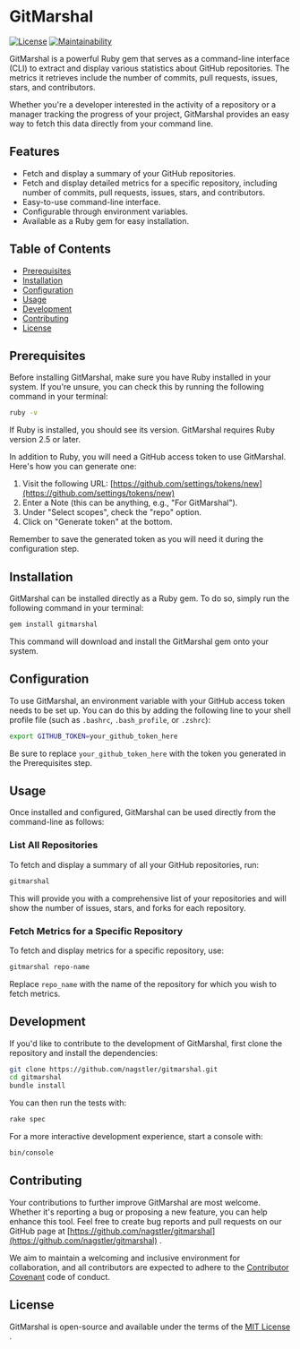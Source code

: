 # GitMarshal
[![License](https://img.shields.io/badge/License-MIT-yellow.svg)](https://opensource.org/licenses/MIT) [![Maintainability](https://api.codeclimate.com/v1/badges/a9c81f4f449374df1e0c/maintainability)](https://codeclimate.com/github/nagstler/gitmarshal/maintainability)

GitMarshal is a powerful Ruby gem that serves as a command-line interface (CLI) to extract and display various statistics about GitHub repositories. The metrics it retrieves include the number of commits, pull requests, issues, stars, and contributors.

Whether you're a developer interested in the activity of a repository or a manager tracking the progress of your project, GitMarshal provides an easy way to fetch this data directly from your command line.

## Features

- Fetch and display a summary of your GitHub repositories.
- Fetch and display detailed metrics for a specific repository, including number of commits, pull requests, issues, stars, and contributors.
- Easy-to-use command-line interface.
- Configurable through environment variables.
- Available as a Ruby gem for easy installation.


## Table of Contents 
- [Prerequisites](#prerequisites) 
- [Installation](#installation) 
- [Configuration](#configuration) 
- [Usage](#usage)
- [Development](#development) 
- [Contributing](#contributing) 
- [License](#license)

## Prerequisites

Before installing GitMarshal, make sure you have Ruby installed in your system. If you're unsure, you can check this by running the following command in your terminal:

```bash
ruby -v
```

If Ruby is installed, you should see its version. GitMarshal requires Ruby version 2.5 or later.

In addition to Ruby, you will need a GitHub access token to use GitMarshal. Here's how you can generate one: 
1. Visit the following URL: [https://github.com/settings/tokens/new](https://github.com/settings/tokens/new)
2. Enter a Note (this can be anything, e.g., "For GitMarshal").
3. Under "Select scopes", check the "repo" option.
4. Click on "Generate token" at the bottom.

Remember to save the generated token as you will need it during the configuration step.

## Installation

GitMarshal can be installed directly as a Ruby gem. To do so, simply run the following command in your terminal:

```bash
gem install gitmarshal
```
This command will download and install the GitMarshal gem onto your system.

## Configuration

To use GitMarshal, an environment variable with your GitHub access token needs to be set up. You can do this by adding the following line to your shell profile file (such as `.bashrc`, `.bash_profile`, or `.zshrc`):

```bash
export GITHUB_TOKEN=your_github_token_here
```

Be sure to replace `your_github_token_here` with the token you generated in the Prerequisites step.

## Usage
Once installed and configured, GitMarshal can be used directly from the command-line as follows:

### List All Repositories

To fetch and display a summary of all your GitHub repositories, run:

```bash
gitmarshal
```

This will provide you with a comprehensive list of your repositories and will show the number of issues, stars, and forks for each repository.

### Fetch Metrics for a Specific Repository

To fetch and display metrics for a specific repository, use:

```bash
gitmarshal repo-name
```

Replace `repo_name` with the name of the repository for which you wish to fetch metrics.

## Development

If you'd like to contribute to the development of GitMarshal, first clone the repository and install the dependencies:

```bash
git clone https://github.com/nagstler/gitmarshal.git
cd gitmarshal
bundle install
```



You can then run the tests with:

```bash
rake spec
```

For a more interactive development experience, start a console with:

```bash
bin/console
```


## Contributing

Your contributions to further improve GitMarshal are most welcome. Whether it's reporting a bug or proposing a new feature, you can help enhance this tool. Feel free to create bug reports and pull requests on our GitHub page at [https://github.com/nagstler/gitmarshal](https://github.com/nagstler/gitmarshal) .

We aim to maintain a welcoming and inclusive environment for collaboration, and all contributors are expected to adhere to the [Contributor Covenant](https://www.contributor-covenant.org/)  code of conduct.
## License

GitMarshal is open-source and available under the terms of the [MIT License](https://opensource.org/licenses/MIT) .
